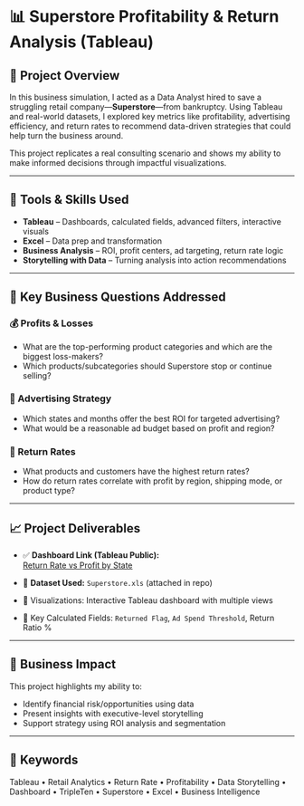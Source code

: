 # 📊 Superstore Profitability & Return Analysis (Tableau)
 
## 🚀 Project Overview
In this business simulation, I acted as a Data Analyst hired to save a struggling retail company—**Superstore**—from bankruptcy. Using Tableau and real-world datasets, I explored key metrics like profitability, advertising efficiency, and return rates to recommend data-driven strategies that could help turn the business around.

This project replicates a real consulting scenario and shows my ability to make informed decisions through impactful visualizations.

---

## 🧰 Tools & Skills Used
- **Tableau** – Dashboards, calculated fields, advanced filters, interactive visuals  
- **Excel** – Data prep and transformation  
- **Business Analysis** – ROI, profit centers, ad targeting, return rate logic  
- **Storytelling with Data** – Turning analysis into action recommendations  

---

## 📌 Key Business Questions Addressed
### 💰 Profits & Losses
- What are the top-performing product categories and which are the biggest loss-makers?
- Which products/subcategories should Superstore stop or continue selling?

### 📣 Advertising Strategy
- Which states and months offer the best ROI for targeted advertising?
- What would be a reasonable ad budget based on profit and region?

### 🔄 Return Rates
- What products and customers have the highest return rates?
- How do return rates correlate with profit by region, shipping mode, or product type?

---

## 📈 Project Deliverables
- ✅ **Dashboard Link (Tableau Public):**  
  [Return Rate vs Profit by State](https://public.tableau.com/views/Projectfortripletenontableau/ReturnRatevsProfitbyState)

- 📁 **Dataset Used:** `Superstore.xls` (attached in repo)  
- 🧮 Visualizations: Interactive Tableau dashboard with multiple views  
- 🧾 Key Calculated Fields: `Returned Flag`, `Ad Spend Threshold`, Return Ratio %  

---

## 💼 Business Impact
This project highlights my ability to:
- Identify financial risk/opportunities using data
- Present insights with executive-level storytelling
- Support strategy using ROI analysis and segmentation

---

## 🔑 Keywords
Tableau • Retail Analytics • Return Rate • Profitability • Data Storytelling • Dashboard • TripleTen • Superstore • Excel • Business Intelligence

